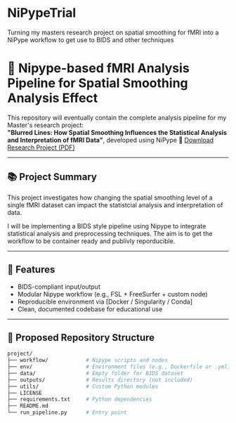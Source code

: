 # NiPypeTrial
Turning my masters research project on spatial smoothing for fMRI into a NiPype workflow to get use to BIDS and other techniques

# 🧠 Nipype-based fMRI Analysis Pipeline for Spatial Smoothing Analysis Effect

This repository will eventually contain the complete analysis pipeline for my Master's research project:  
**"Blurred Lines: How Spatial Smoothing
Influences the Statistical Analysis and
Interpretation of fMRI Data"**, developed using NiPype
📄 [Download Research Project (PDF)](Research_Project.pdf)


---

## 📚 Project Summary

This project investigates how changing the spatial smoothing level of a single fMRI dataset can impact the statistcial analysis and interpretation of data.

I will be implementing a BIDS style pipeline using Nipype to integrate statistical analysis and preprocessing techniques. The aim is to get the workflow to be container ready and publivly reporducible.


---

## 🧩 Features

- BIDS-compliant input/output
- Modular Nipype workflow (e.g., FSL + FreeSurfer + custom node)
- Reproducible environment via [Docker / Singularity / Conda]
- Clean, documented codebase for educational use

---

## 📂 Proposed Repository Structure

```bash
project/
├── workflow/            # Nipype scripts and nodes
├── env/                 # Environment files (e.g., Dockerfile or .yml)
├── data/                # Empty folder for BIDS dataset
├── outputs/             # Results directory (not included)
├── utils/               # Custom Python modules
├── LICENSE
├── requirements.txt     # Python dependencies
├── README.md
└── run_pipeline.py      # Entry point
